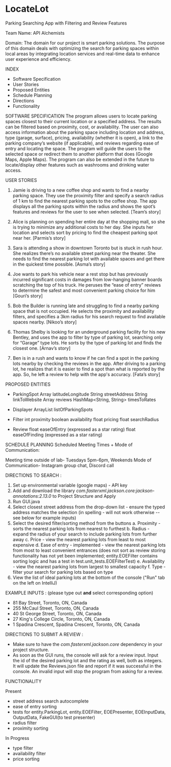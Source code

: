 # LocateLot

Parking Searching App with Filtering and Review Features

Team Name: API Alchemists

Domain:
The domain for our project is smart parking solutions. 
The purpose of this domain deals with optimizing the search for parking spaces 
within local areas by integrating location services and real-time data to 
enhance user experience and efficiency.

INDEX 
- Software Specification
- User Stories
- Proposed Entities
- Schedule Planning
- Directions
- Functionality


SOFTWARE SPECIFICATION
The program allows users to locate parking spaces closest to their current location or a specified address. The results can be filtered based on proximity, cost, or availability. The user can also access information about the parking space including location and address, type (garage, surface), pricing, availability (whether it is open), a link to the parking company’s website (if applicable), and reviews regarding ease of entry and locating the space. The program will guide the users to the selected space or redirect them to another platform that does (Google Maps, Apple Maps). The program can also be extended in the future to locate/display other features such as washrooms and drinking water access.


USER STORIES
1.	Jamie is driving to a new coffee shop and wants to find a nearby parking space. They use the proximity filter and specify a search radius of 1 km to find the nearest parking spots to the coffee shop. The app displays all the parking spots within the radius and shows the spot’s features and reviews for the user to see when selected. [Team’s story]

2.	Alice is planning on spending her entire day at the shopping mall, so she is trying to minimize any additional costs to her day. She inputs her location and selects sort by pricing to find the cheapest parking spot near her. [Parmis’s story]

3.	Sara is attending a show in downtown Toronto but is stuck in rush hour. She realizes there’s no available street parking near the theater. She needs to find the nearest parking lot with available spaces and get there in the quickest time possible. [Asma’s story]

4.	Joe wants to park his vehicle near a rest stop but has previously incurred significant costs in damages from low-hanging banner boards scratching the top of his truck. He peruses the “ease of entry” reviews to determine the safest and most convenient parking choice for him [Gouri’s story]

5.	Bob the Builder is running late and struggling to find a nearby parking space that is not occupied. He selects the proximity and availability filters, and specifies a 3km radius for his search request to find available spaces nearby. [Nikoo’s story]

6.	Thomas Shelby is looking for an underground parking facility for his new Bentley, and uses the app to filter by type of parking lot, searching only for “Garage” type lots. He sorts by the type of parking lot and finds the closest one. [Arnav’s story]

7.	Ben is in a rush and wants to know if he can find a spot in the parking lots nearby by checking the reviews in the app. After driving to a parking lot, he realizes that it is easier to find a spot than what is reported by the app. So, he left a review to help with the app's accuracy. [Fata’s story]


PROPOSED ENTITIES

-	ParkingSpot
     Array<float> latitudeLongitude
     String streetAddress
     String linkToWebsite
     Array<Review> reviews
     HashMap<String, String> timesToRates

-	Displayer
     ArrayList<ParkingSpot> listOfParkingSpots

-	Filter
     int proximity
     boolean availability
     float pricing
     float searchRadius

-	Review
     float easeOfEntry (expressed as a star rating)
     float easeOfFinding (expressed as a star rating)


SCHEDULE PLANNING
Scheduled Meeting Times + Mode of Communication:

Meeting time outside of lab- Tuesdays 5pm-6pm, Weekends
Mode of Communication- Instagram group chat, Discord call 

DIRECTIONS TO SEARCH :
1. Set up environmental variable (google maps) - API key
2. Add and download the library *com.fasterxml.jackson.core:jackson-annotations:2.13.0* to Project Structure and Apply 
3. Run GUI.java 
4. Select closest street address from the drop-down list - ensure the typed address matches the selection (in spelling - will not work otherwise -- see below for example inputs)
5. Select the desired filter/sorting method from the buttons 
   a. Proximity - sorts the nearest parking lots from nearest to furthest
   b. Radius - expand the radius of your search to include parking lots from further away 
   c. Price - view the nearest parking lots from least to most expensive
   d. Ease of entry - implemented - view the nearest parking lots from most to least convenient entrances (does not sort as review storing functionality has not yet been implemented; entity.EOEFilter contains sorting logic and has a test in test.unit_tests.EOEFilterTest)
   e. Availability - view the nearest parking lots from largest to smallest capacity
   f. Type - filter your search for parking lots based on type
6. View the list of ideal parking lots at the bottom of the console ("Run" tab on the left on IntelliJ)

EXAMPLE INPUTS : (please type out **and** select corresponding option)
- 81 Bay Street, Toronto, ON, Canada
- 255 McCaul Street, Toronto, ON, Canada
- 40 St George Street, Toronto, ON, Canada
- 27 King's College Circle, Toronto, ON, Canada
- 1 Spadina Crescent, Spadina Crescent, Toronto, ON, Canada


DIRECTIONS TO SUBMIT A REVIEW :
- Make sure to have the _com.fasterxml.jackson.core_ dependency in your project structure.
- As soon as the GUI runs, the console will ask for a review input. Input the id of the desired parking lot and the rating as well, both as integers. It will update the Reviews.json file and report if it was successful in the console. An invalid input will stop the program from asking for a review.

FUNCTIONALITY

Present
* street address search autocomplete 
* ease of entry sorting
* tests for entity.ParkingLot, entity.EOEFilter, EOEPresenter, EOEInputData, OutputData, FakeGUI(to test presenter)
* radius filter
* proximity sorting
 
In Progress
* type filter 
* availability filter 
* price sorting 

